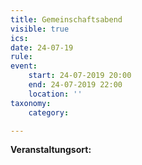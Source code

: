 ```yaml
---
title: Gemeinschaftsabend
visible: true
ics: 
date: 24-07-19
rule: 
event:
	start: 24-07-2019 20:00
	end: 24-07-2019 22:00
	location: ''
taxonomy:
	category: 

---
```




**Veranstaltungsort:** 

